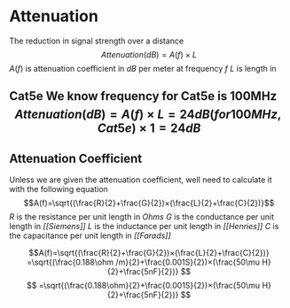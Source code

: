 # Attenuation
The reduction in signal strength over a distance
$$ Attenuation (dB) = A(f) × L$$
$A(f)$ is attenuation coefficient in $dB$ per meter at frequency $f$
$L$ is length in


**Cat5e**
We know frequency for Cat5e is 100MHz
$$Attenuation (dB) = A(f) × L = 24dB(for 100 MHz, Cat5e) × 1 = 24dB$$
---
## Attenuation Coefficient
Unless we are given the attenuation coefficient, well need to calculate it with the following equation
$$A(f)=\sqrt{(\frac{R}{2}+\frac{G}{2})×(\frac{L}{2}+\frac{C}{2})}$$
$R$ is the resistance per unit length in *Ohms*
$G$ is the conductance per unit length in *[[Siemens]]*
$L$ is the inductance per unit length in *[[Henries]]*
$C$ is the capacitance per unit length in *[[Farads]]*

$$A(f)=\sqrt{(\frac{R}{2}+\frac{G}{2})×(\frac{L}{2}+\frac{C}{2})}
=\sqrt{(\frac{0.188\ohm /m}{2}+\frac{0.001S}{2})×(\frac{50\mu H}{2}+\frac{5nF}{2})}
$$
$$
=\sqrt{(\frac{0.188\ohm}{2}+\frac{0.001S}{2})×(\frac{50\mu H}{2}+\frac{5nF}{2})}
$$